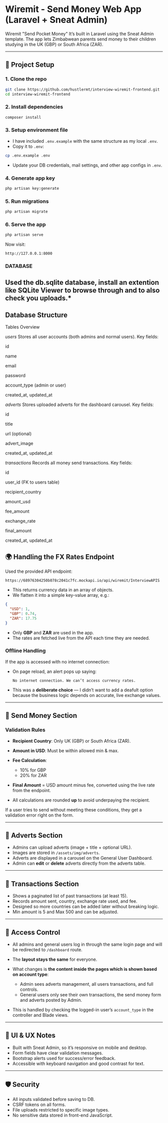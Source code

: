 
# **Wiremit - Send Money Web App (Laravel + Sneat Admin)**

Wiremit "Send Pocket Money" 
It’s built in Laravel using the Sneat Admin template. The app lets Zimbabwean parents send money to their children studying in the UK (GBP) or South Africa (ZAR).

---

## **📂 Project Setup**

### 1. **Clone the repo**

```bash
git clone https://github.com/hustlermt/interview-wiremit-frontend.git
cd interview-wiremit-frontend
```

### 2. **Install dependencies**

```bash
composer install

```

### 3. **Setup environment file**

* I have included `.env.example` with the same structure as my local `.env`.
* Copy it to `.env`:

```bash
cp .env.example .env
```

* Update your DB credentials, mail settings, and other app configs in `.env`.

### 4. **Generate app key**

```bash
php artisan key:generate
```

### 5. **Run migrations**

```bash
php artisan migrate
```

### 6. **Serve the app**

```bash
php artisan serve
```

Now visit:

```
http://127.0.0.1:8000
```

###  **DATABASE**

Used the db.sqlite database, install an extention like SQLite Viewer to browse through and to also check you uploads.*
---
**Database Structure**
---
Tables Overview

*users*
Stores all user accounts (both admins and normal users).
Key fields:

id

name

email

password

account_type (admin or user)

created_at, updated_at

*adverts*
Stores uploaded adverts for the dashboard carousel.
Key fields:

id

title

url (optional)

advert_image

created_at, updated_at

*transactions*
Records all money send transactions.
Key fields:

id

user_id (FK to users table)

recipient_country

amount_usd

fee_amount

exchange_rate

final_amount

created_at, updated_at


## **🌍 Handling the FX Rates Endpoint**

Used the provided API endpoint:

```
https://68976304250b078c2041c7fc.mockapi.io/api/wiremit/InterviewAPIS
```

* This returns currency data in an array of objects.
* We flatten it into a simple key-value array, e.g.:

```json
{
  "USD": 1,
  "GBP": 0.74,
  "ZAR": 17.75
}
```

* Only **GBP** and **ZAR** are used in the app.
* The rates are fetched live from the API each time they are needed.

### **Offline Handling**

If the app is accessed with no internet connection:

* On page reload, an alert pops up saying:

  ```
  No internet connection. We can’t access currency rates.
  ```
* This was a **deliberate choice** — I didn’t want to add a deafult option because the business logic depends on accurate, live exchange values.

---

## **💸 Send Money Section**

### **Validation Rules**

* **Recipient Country**: Only UK (GBP) or South Africa (ZAR).
* **Amount in USD**: Must be within allowed min & max.
* **Fee Calculation**:

  * 10% for GBP
  * 20% for ZAR
* **Final Amount** = USD amount minus fee, converted using the live rate from the endpoint.
* All calculations are rounded **up** to avoid underpaying the recipient.

If a user tries to send without meeting these conditions, they get a validation error right on the form.

---

## **📢 Adverts Section**

* Admins can upload adverts (image + title + optional URL).
* Images are stored in `/assets/img/adverts`.
* Adverts are displayed in a carousel on the General User Dashboard.
* Admin can **edit** or **delete** adverts directly from the adverts table.

---

## **📜 Transactions Section**

* Shows a paginated list of past transactions (at least 15).
* Records amount sent, country, exchange rate used, and fee.
* Designed so more countries can be added later without breaking logic.
* Min amount is 5 and Max 500 and can be adjusted.

---

## **🔐 Access Control**

* All admins and general users log in through the same login page and will be redirected to `/dashboard` route.
* The **layout stays the same** for everyone.
* What changes is **the content inside the pages which is shown based on account type**:

  * Admin sees adverts management, all users transactions, and full controls.
  * General users only see their own transactions, the send money form and adverts posted by Admin.
* This is handled by checking the logged-in user’s `account_type` in the controller and Blade views.

---

## **📱 UI & UX Notes**

* Built with Sneat Admin, so it’s responsive on mobile and desktop.
* Form fields have clear validation messages.
* Bootstrap alerts used for success/error feedback.
* Accessible with keyboard navigation and good contrast for text.

---

## **🛡 Security**

* All inputs validated before saving to DB.
* CSRF tokens on all forms.
* File uploads restricted to specific image types.
* No sensitive data stored in front-end JavaScript.

